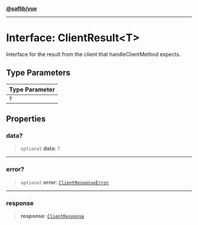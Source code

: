 [**@saflib/vue**](../index.md)

***

# Interface: ClientResult\<T\>

Interface for the result from the client that handleClientMethod expects.

## Type Parameters

| Type Parameter |
| ------ |
| `T` |

## Properties

### data?

> `optional` **data**: `T`

***

### error?

> `optional` **error**: [`ClientResponseError`](ClientResponseError.md)

***

### response

> **response**: [`ClientResponse`](ClientResponse.md)
